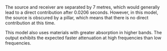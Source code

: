 The source and receiver are separated by 7 metres, which would generally lead
to a direct contribution after 0.0206 seconds. However, in this model, the source
is obscured by a pillar, which means that there is no direct contribution at
this time.

This model also uses materials with greater absorption in higher bands.  The
output exhibits the expected faster attenuation at high frequencies than low
frequencies.
